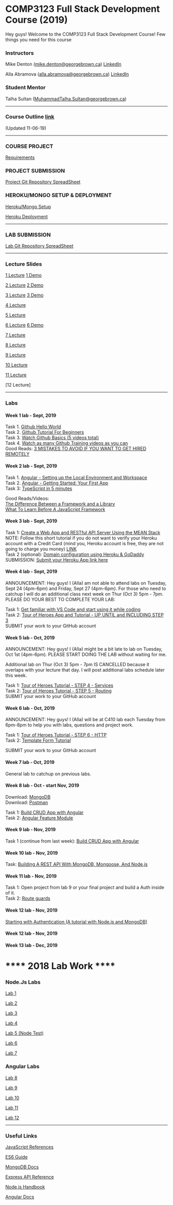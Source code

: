 # COMP3123 Full Stack Development Course (2019)

Hey guys! Welcome to the COMP3123 Full Stack Development Course! Few things you need for this course

### Instructors
Mike Denton (mike.denton@georgebrown.ca)  [LinkedIn](https://www.linkedin.com/in/mike-denton-1988597/)

Alla Abramova (alla.abramova@georgebrown.ca) [LinkedIn](https://www.linkedin.com/in/alla-abramova-4a652297/)

### Student Mentor

Talha Sultan (MuhammadTalha.Sultan@georgebrown.ca)

---

### Course Outline [link](https://docs.google.com/document/d/1lGIRS3KBx4Oj_T9QL_AZdJC5wmC7GRQT8C0CDIdLisA/edit?usp=sharing) 
(Updated 11-06-19)

---

### COURSE PROJECT 

[Requirements](https://drive.google.com/file/d/18de8vQaykffl5Q1TGFLewAzqqNxizzyj/view?usp=sharing)

### PROJECT SUBMISSION
[Project Git Repository SpreadSheet](https://docs.google.com/spreadsheets/d/1JX8_M6mML78Q9jOrfg-dVkn3Ahrc3W_yFAi8UTu2e5g/edit?usp=sharing)

### HEROKU/MONGO SETUP & DEPLOYMENT
[Heroku/Mongo Setup](https://github.com/sultamuh/heroku_mean_stack/wiki)

[Heroku Deployment](https://github.com/sultamuh/heroku_deployment/wiki/Heroku-Deployment)

---

### LAB SUBMISSION

[Lab Git Repository SpreadSheet](https://docs.google.com/spreadsheets/d/1sDEGZuVAuMgQaxSL-aGrtakNDgOvmCB8cTTAiyDFJNM/edit?usp=sharing)

---

### Lecture Slides
[1 Lecture](https://drive.google.com/file/d/1d-3sb3lJrzd5k7i2fifx7XUePM8P4MoC/view?usp=sharing)
[1 Demo](https://drive.google.com/file/d/1g6miR1uyOrGRd3__EgHArS_Vf4TYNyKJ/view?usp=sharing)

[2 Lecture](https://drive.google.com/file/d/1jIKMkJQZpDI-i5OSI-nKmuNbLQ98Nah3/view?usp=sharing)
[2 Demo](https://drive.google.com/open?id=1JAsTgk_F__Rv-eEueynd6N-6Bw5CB_vH)

[3 Lecture](https://drive.google.com/open?id=1qijzLyb6H6Op1AXwBrYonlaCzp2ieuag)
[3 Demo](https://drive.google.com/open?id=1EUARVglOOUTNeSJWFduxKn6PWh1HtewO)

[4 Lecture](https://drive.google.com/file/d/1mKZm_9amGlsCESk-6BYLoD_l88l40uhI/view?usp=sharing)

[5 Lecture](https://drive.google.com/file/d/1n9jafSky0XnI6fWpFZK1xowwh7XMhLhb/view?usp=sharing)

[6 Lecture](https://drive.google.com/open?id=1Tvcccz4G6ge2ozh9NYjGp8WE8_WVhkU7)
[6 Demo](https://drive.google.com/open?id=1wjmQUwQa-5wX33EMedZ2x7GiwHfFQk4M)

[7 Lecture](https://drive.google.com/file/d/14awbBdQIm92MLr23ywHHKER9919MGMxK/view?usp=sharing)

[8 Lecture](https://drive.google.com/file/d/1OwfAXyUfLYXBnaZlaBUEwsOVuTN3KQYm/view?usp=sharing)

[9 Lecture](https://drive.google.com/file/d/17ySbGGKUX7DGG_Pri2ZQJavWAjqeJden/view?usp=sharing)

[10 Lecture](https://drive.google.com/open?id=154ohn8dVtxBHwKYyQUIZ2uvliOGw7CvC)

[11 Lecture](https://drive.google.com/open?id=1bzNEHaQ14Y5dYmSjosVL8Z7Dq_p5EUI2)

[12 Lecture]


---
### Labs

#### Week 1 lab - Sept, 2019  

Task 1. [Github Hello World](https://guides.github.com/activities/hello-world/)   
Task 2. [Github Tutorial For Beginners](https://youtu.be/0fKg7e37bQE)  
Task 3. [Watch Github Basics (5 videos total)](https://www.youtube.com/playlist?list=PLg7s6cbtAD165JTRsXh8ofwRw0PqUnkVH)  
Task 4. [Watch as many Github Training videos as you can](https://www.youtube.com/user/GitHubGuides/playlists)  
Good Reads: [3 MISTAKES TO AVOID IF YOU WANT TO GET HIRED REMOTELY](https://x-team.com/blog/mistakes-remote-developers/)


#### Week 2 lab - Sept, 2019  

Task 1. [Angular - Setting up the Local Environment and Workspace](https://angular.io/guide/setup-local)   
Task 2. [Angular - Getting Started: Your First App](https://angular.io/start)  
Task 3: [TypeScript in 5 minutes](https://www.typescriptlang.org/docs/handbook/typescript-in-5-minutes.html)   
   
Good Reads/Videos:  
[The Difference Between a Framework and a Library](https://www.freecodecamp.org/news/the-difference-between-a-framework-and-a-library-bd133054023f/)  
[What To Learn Before A JavaScript Framework](https://www.youtube.com/watch?v=qi9VQqYcXqY)   


#### Week 3 lab - Sept, 2019   

Task 1: [Create a Web App and RESTful API Server Using the MEAN Stack](https://devcenter.heroku.com/articles/mean-apps-restful-api)   
NOTE: Follow this short tutorial if you do not want to verify your Heroku account with a Credit Card (mind you, Heroku account is free, they are not going to charge you money) [LINK](https://medium.com/@naumanzafarchaudhry/using-mongodb-on-heroku-without-verifying-your-account-9053a8c42e3c)   
Task 2 (optional): [Domain configuration using Heroku & GoDaddy](https://github.com/IcaliaLabs/guides/wiki/Domain-configuration-using-Heroku-&-GoDaddy)  
SUBMISSION: [Submit your Heroku App link here](https://forms.gle/YWrgPZjMBW1GFaCV6)  


#### Week 4 lab - Sept, 2019   

ANNOUNCEMENT: Hey guys! I (Alla) am not able to attend labs on Tuesday, Sept 24 (4pm-6pm) and Friday, Sept 27 (4pm-6pm). For those who need to catchup I will do an additional class next week on Thur (Oct 3) 5pm - 7pm. PLEASE DO YOUR BEST TO COMPLETE YOUR LAB:

Task 1: [Get familiar with VS Code and start using it while coding](https://code.visualstudio.com/docs/getstarted/introvideos)   
Task 2: [Tour of Heroes App and Tutorial - UP UNTIL and INCLUDING STEP 3](https://angular.io/tutorial)  
SUBMIT your work to your GitHub account


#### Week 5 lab - Oct, 2019   

ANNOUNCEMENT: Hey guys! I (Alla) might be a bit late to lab on Tuesday, Oct 1st (4pm-6pm). PLEASE START DOING THE LAB without waiting for me.   

Additional lab on Thur (Oct 3) 5pm - 7pm IS CANCELLED because it overlaps with your lecture that day. I will post additional labs schedule later this week.
  
Task 1: [Tour of Heroes Tutorial - STEP 4 - Services](https://angular.io/tutorial/toh-pt4)   
Task 2: [Tour of Heroes Tutorial - STEP 5 - Routing](https://angular.io/tutorial/toh-pt5)   
SUBMIT your work to your GitHub account

#### Week 6 lab - Oct, 2019   

ANNOUNCEMENT: Hey guys! I (Alla) will be at C410 lab each Tuesday from 6pm-8pm to help you with labs, questions and project work.
  
Task 1: [Tour of Heroes Tutorial - STEP 6 - HTTP](https://angular.io/tutorial/toh-pt6)   
Task 2: [Template Form Tutorial](https://angular.io/guide/forms)

SUBMIT your work to your GitHub account
   
#### Week 7 lab - Oct, 2019   
General lab to catchup on previous labs.   

#### Week 8 lab - Oct - start Nov, 2019  

Download: [MongoDB](https://www.mongodb.com/download-center/community?jmp=docs)   
Download: [Postman](https://www.getpostman.com/)   

Task 1: [Build CRUD App with Angular](https://www.positronx.io/angular-8-mean-stack-tutorial-build-crud-angular-material/)   
Task 2: [Angular Feature Module](https://angular.io/guide/feature-modules)   
   
#### Week 9 lab - Nov, 2019   

Task 1 (continue from last week): [Build CRUD App with Angular](https://www.positronx.io/angular-8-mean-stack-tutorial-build-crud-angular-material/)   


#### Week 10 lab - Nov, 2019   
Task: [Building A REST API With MongoDB, Mongoose, And Node.js](https://www.thepolyglotdeveloper.com/2019/02/building-rest-api-mongodb-mongoose-nodejs/)   

#### Week 11 lab - Nov, 2019   
Task 1: Open project from lab 9 or your final project and build a Auth inside of it.   
Task 2: [Route guards](https://angular.io/guide/router#milestone-5-route-guards)   


#### Week 12 lab - Nov, 2019   

[Starting with Authentication (A tutorial with Node.js and MongoDB)](https://medium.com/createdd-notes/starting-with-authentication-a-tutorial-with-node-js-and-mongodb-25d524ca0359)   

#### Week 12 lab - Nov, 2019    
#### Week 13 lab - Dec, 2019   

# **** 2018 Lab Work ****

### Node.Js Labs
[Lab 1](https://drive.google.com/open?id=1dBcPl7z8HVNt7X-uIGdXDztmLyF-5PbQ6sJUmqhLPIo)

[Lab 2](https://drive.google.com/open?id=1XwiYr7TOBRVEGJqWvupYA21iC8CpFrTE6QVpxWn-_K8)

[Lab 3](https://drive.google.com/open?id=1LW8Pv15w-uyvuBWL-mNk5335KBN3n7OzcNrYijG9Vu8)

[Lab 4](https://drive.google.com/open?id=1a5jpjSgw3HmL_Bb-h-gIeClRx7EIdMoQ6pXI_8Zis0s)

[Lab 5 (Node Test)](https://drive.google.com/open?id=1WBgc4zxFMKzTSYH9lpH4I6zhcCtXP7G5)

[Lab 6](https://drive.google.com/open?id=1lvGPZch2aT4zKFjH6lBOtrbaHcQQe_uq)

[Lab 7](https://drive.google.com/open?id=1HBgbwHGb6wlAAn8_QxmViQgOxgN1tFm3)

### Angular Labs
[Lab 8](https://drive.google.com/open?id=1IEbP8JMG-7NE_ecwHucYvRG4tmqN_M5to6bjuwA9Qys)

[Lab 9](https://drive.google.com/open?id=18YDXW03UztyYMMWou9SX35N-4-LjLXi7rW1c9tqTvNw)

[Lab 10](https://drive.google.com/open?id=1G3-zdzQfce0ri4qmbSPiTc699VdIoZ-b)

[Lab 11](https://drive.google.com/open?id=1PO8V_g-oNRzfVEX3dpx8e43EfehrsYBl)

[Lab 12](https://drive.google.com/open?id=1zOQNJHLahWUC_YDCazKmXei6Qu0ZxRHW)

---
### Useful Links
[JavaScript References](developer.mozilla.org)

[ES6 Guide](https://flaviocopes.com/es6/)

[MongoDB Docs](https://docs.mongodb.com/manual/reference/method/js-collection/)

[Express API Reference](https://expressjs.com/en/4x/api.html)

[Node.js Handbook](https://nodehandbook.com/)

[Angular Docs](https://angular.io/docs)
